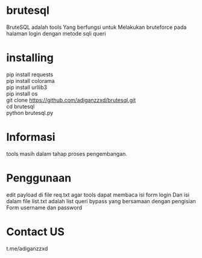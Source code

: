 # brutesql
BruteSQL adalah tools Yang berfungsi untuk Melakukan bruteforce pada halaman login dengan metode sqli queri 
# installing
pip install requests <br>
pip install colorama <br>
pip install urllib3 <br>
pip install os<br>
git clone https://github.com/adiganzzxd/brutesql.git<br>
cd brutesql<br>
python brutesql.py<br>
# Informasi 
tools masih dalam tahap proses pengembangan.
# Penggunaan 
edit payload di file req.txt agar tools dapat membaca isi form login Dan isi dalam file list.txt adalah list queri bypass yang bersamaan dengan pengisian Form username dan password
# Contact US
t.me/adiganzzxd
